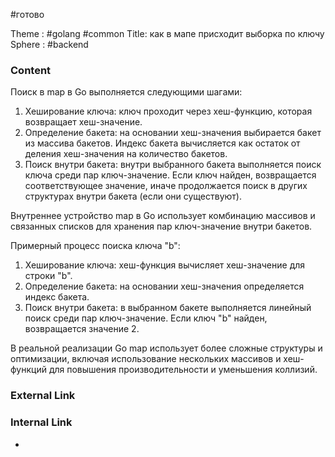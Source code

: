 #готово 

Theme : #golang #common 
Title: как в мапе присходит выборка по ключу
Sphere : #backend

### Content

Поиск в map в Go выполняется следующими шагами:

1. Хеширование ключа: ключ проходит через хеш-функцию, которая возвращает хеш-значение.
2. Определение бакета: на основании хеш-значения выбирается бакет из массива бакетов. Индекс бакета вычисляется как остаток от деления хеш-значения на количество бакетов.
3. Поиск внутри бакета: внутри выбранного бакета выполняется поиск ключа среди пар ключ-значение. Если ключ найден, возвращается соответствующее значение, иначе продолжается поиск в других структурах внутри бакета (если они существуют).

Внутреннее устройство map в Go использует комбинацию массивов и связанных списков для хранения пар ключ-значение внутри бакетов.

Примерный процесс поиска ключа "b":

1. Хеширование ключа: хеш-функция вычисляет хеш-значение для строки "b".
2. Определение бакета: на основании хеш-значения определяется индекс бакета.
3. Поиск внутри бакета: в выбранном бакете выполняется линейный поиск среди пар ключ-значение. Если ключ "b" найден, возвращается значение 2.

В реальной реализации Go map использует более сложные структуры и оптимизации, включая использование нескольких массивов и хеш-функций для повышения производительности и уменьшения коллизий.

### External Link



### Internal Link

- 